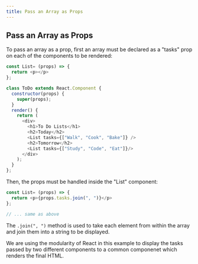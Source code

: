 ```yaml
---
title: Pass an Array as Props
---
```

## Pass an Array as Props

To pass an array as a prop, first an array must be declared as a "tasks" prop on each of the components to be rendered:

```javascript
const List= (props) => {
  return <p></p>
};

class ToDo extends React.Component {
  constructor(props) {
    super(props);
  }
  render() {
    return (
      <div>
        <h1>To Do Lists</h1>
        <h2>Today</h2>
        <List tasks={["Walk", "Cook", "Bake"]} />
        <h2>Tomorrow</h2>
        <List tasks={["Study", "Code", "Eat"]}/>
      </div>
    );
  }
};
```

Then, the props must be handled inside the "List" component:

```javascript
const List= (props) => {
  return <p>{props.tasks.join(", ")}</p>
};

// ... same as above
```

The `.join(", ")` method is used to take each element from within the array and join them into a string to be displayed.

We are using the modularity of React in this example to display the tasks passed by two different components to a common componenet which renders the final HTML.

<!-- The article goes here, in GitHub-flavored Markdown. Feel free to add YouTube videos, images, and CodePen/JSBin embeds  -->
